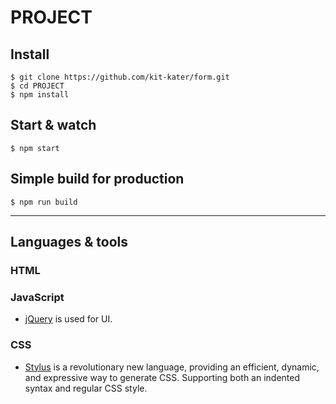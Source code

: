 # PROJECT

## Install

    $ git clone https://github.com/kit-kater/form.git
    $ cd PROJECT
    $ npm install


## Start & watch

    $ npm start

## Simple build for production

    $ npm run build

---

## Languages & tools

### HTML

### JavaScript

- [jQuery](https://jquery.com/) is used for UI.

### CSS

- [Stylus](http://stylus-lang.com/) is a revolutionary new language, providing an efficient, dynamic, and expressive way to generate CSS. Supporting both an indented syntax and regular CSS style.
